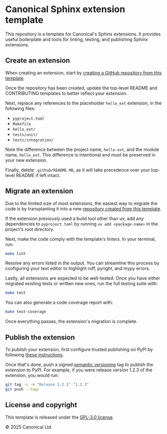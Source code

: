 # Canonical Sphinx extension template

This repository is a template for Canonical's Sphinx extensions. It provides useful
boilerplate and tools for linting, testing, and publishing Sphinx extensions.

## Create an extension

When creating an extension, start by [creating a GitHub repository from this
template](https://docs.github.com/en/repositories/creating-and-managing-repositories/creating-a-repository-from-a-template).

Once the repository has been created, update the top-level README and CONTRIBUTING
templates to better reflect your extension.

Next, replace any references to the placeholder `hello_ext` extension, in the following
files:

- `pyproject.toml`
- `Makefile`
- `hello_ext/`
- `tests/unit/`
- `tests/integration/`

Note the difference between the project name, `hello-ext`, and the module name,
`hello_ext`. This difference is intentional and must be preserved in your new extension.

Finally, delete `.github/README.MD`, as it will take precedence over your top-level
README if left intact.

## Migrate an extension

Due to the limited size of most extensions, the easiest way to migrate the code is by
transplanting it into a new [repository created from this template]().

If the extension previously used a build tool other than uv, add any dependencies to
`pyproject.toml` by running `uv add <package-name>` in the project's root directory.

Next, make the code comply with the template's linters. In your terminal, run:

```bash
make lint
```

Resolve any errors listed in the output. You can streamline this process by configuring
your text editor to highlight ruff, pyright, and mypy errors.

Lastly, all extensions are expected to be well-tested. Once you have either migrated
existing tests or written new ones, run the full testing suite with:

```bash
make test
```

You can also generate a code coverage report with:

```bash
make test-coverage
```

Once everything passes, the extension's migration is complete.

## Publish the extension

To publish your extension, first configure trusted publishing on PyPI by
following [these
instructions](https://packaging.python.org/en/latest/guides/publishing-package-distribution-releases-using-github-actions-ci-cd-workflows/#configuring-trusted-publishing).

Once that's done, push a signed [semantic versioning](https://semver.org/) tag to
publish the extension to PyPI. For example, if you were release version 1.2.3 of the
extension, you would run:

```bash
git tag -s -m "Release 1.2.3" "1.2.3"
git push --tags
```

## License and copyright

This template is released under the [GPL-3.0 license](LICENSE).

© 2025 Canonical Ltd.
